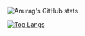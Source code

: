 ![Anurag's GitHub stats](https://github-readme-stats.vercel.app/api?username=u&show_icons=true&theme=radical)

[![Top Langs](https://github-readme-stats.vercel.app/api/top-langs/?username=datpengu&layout=compact&theme=radical)](https://github.com/anuraghazra/github-readme-stats)
